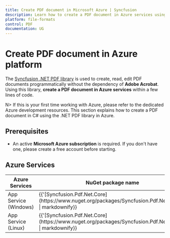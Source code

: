 ```yaml
---
title: Create PDF document in Microsoft Azure | Syncfusion
description: Learn how to create a PDF document in Azure services using Syncfusion .NET PDF Library in C#.
platform: file-formats
control: PDF
documentation: UG
---
```


# Create PDF document in Azure platform

The [Syncfusion .NET PDF library](https://www.syncfusion.com/document-processing/pdf-framework/net) is used to create, read, edit PDF documents programmatically without the dependency of **Adobe Acrobat**. Using this library, **create a PDF document in Azure services** within a few lines of code. 

N> If this is your first time working with Azure, please refer to the dedicated Azure development resources. This section explains how to create a PDF document in C# using the .NET PDF library in Azure. 

## Prerequisites 
* An active **Microsoft Azure subscription** is required. If you don't have one, please create a free account before starting.

## Azure Services
<table>
<thead>
<tr>
<th>
Azure Services<br/></th><th>
NuGet package name<br/></th></tr></thead>
<tr>
<td>
App Service (Windows)<br/></td><td>
{{'[Syncfusion.Pdf.Net.Core](https://www.nuget.org/packages/Syncfusion.Pdf.Net.Core/)' | markdownify}}</td></tr>
<tr>
<td>
App Service (Linux)<br/></td><td>
{{'[Syncfusion.Pdf.Net.Core](https://www.nuget.org/packages/Syncfusion.Pdf.Net.Core/)' | markdownify}}<br/></td></tr>
</table>
